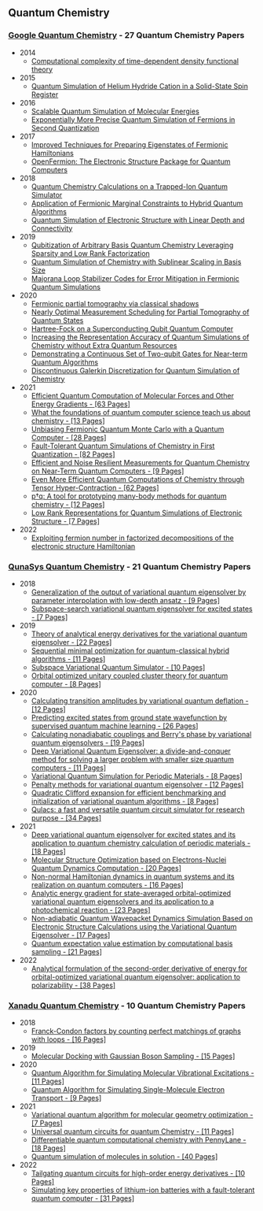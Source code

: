 ## Quantum Chemistry

### [Google Quantum Chemistry](https://quantumai.google/research/publications) - **27 Quantum Chemistry Papers**

- 2014
  - [Computational complexity of time-dependent density functional theory](https://storage.googleapis.com/pub-tools-public-publication-data/pdf/43349.pdf)
- 2015
  - [Quantum Simulation of Helium Hydride Cation in a Solid-State Spin Register](https://storage.googleapis.com/pub-tools-public-publication-data/pdf/43941.pdf)
- 2016
  - [Scalable Quantum Simulation of Molecular Energies](https://storage.googleapis.com/pub-tools-public-publication-data/pdf/44815.pdf)
  - [Exponentially More Precise Quantum Simulation of Fermions in Second Quantization](https://storage.googleapis.com/pub-tools-public-publication-data/pdf/43946.pdf)
- 2017
  - [Improved Techniques for Preparing Eigenstates of Fermionic Hamiltonians](https://storage.googleapis.com/pub-tools-public-publication-data/pdf/d4c6c492061a4e2f8dd6f02eca6a81e7b679c6b0.pdf)
  - [OpenFermion: The Electronic Structure Package for Quantum Computers](https://storage.googleapis.com/pub-tools-public-publication-data/pdf/6c6d49fa6a7ec788f4611cf41c393907da2c7c37.pdf)
- 2018
  - [Quantum Chemistry Calculations on a Trapped-Ion Quantum Simulator](https://storage.googleapis.com/pub-tools-public-publication-data/pdf/20dd944dd7fa3d12dd68eb1d500cea3378808c97.pdf)
  - [Application of Fermionic Marginal Constraints to Hybrid Quantum Algorithms](https://storage.googleapis.com/pub-tools-public-publication-data/pdf/5187083acfa9cdc017287db700557d4680d7c6e0.pdf)
  - [Quantum Simulation of Electronic Structure with Linear Depth and Connectivity](https://storage.googleapis.com/pub-tools-public-publication-data/pdf/61078c0f504512a5514023ee1bf0da6b5481c02f.pdf)
- 2019
  - [Qubitization of Arbitrary Basis Quantum Chemistry Leveraging Sparsity and Low Rank Factorization](https://storage.googleapis.com/pub-tools-public-publication-data/pdf/46623f0887cce162fa77b81358c941a9bc1bf4e9.pdf)
  - [Quantum Simulation of Chemistry with Sublinear Scaling in Basis Size](https://storage.googleapis.com/pub-tools-public-publication-data/pdf/dde34a7a3ea1d1648967ed8cba078b2fd59fd2a8.pdf)
  - [Majorana Loop Stabilizer Codes for Error Mitigation in Fermionic Quantum Simulations](https://storage.googleapis.com/pub-tools-public-publication-data/pdf/a6346a77a4a5bae20e9565f6c6bc51a1139007b0.pdf)
- 2020
  - [Fermionic partial tomography via classical shadows](https://arxiv.org/pdf/2010.16094.pdf)
  - [Nearly Optimal Measurement Scheduling for Partial Tomography of Quantum States](https://storage.googleapis.com/pub-tools-public-publication-data/pdf/d385e0d0ac202384919d942cff3124c269336ce7.pdf)
  - [Hartree-Fock on a Superconducting Qubit Quantum Computer](https://storage.googleapis.com/pub-tools-public-publication-data/pdf/d493d52e522ab609c8d6e7230000af9d6bafdf1c.pdf)
  - [Increasing the Representation Accuracy of Quantum Simulations of Chemistry without Extra Quantum Resources](https://storage.googleapis.com/pub-tools-public-publication-data/pdf/74176224e0375f6e86826c9cb5907b53ea8be0d5.pdf)
  - [Demonstrating a Continuous Set of Two-qubit Gates for Near-term Quantum Algorithms](https://storage.googleapis.com/pub-tools-public-publication-data/pdf/c2189c10343b40b0870e391c43778c9844acfe78.pdf)
  - [Discontinuous Galerkin Discretization for Quantum Simulation of Chemistry](https://storage.googleapis.com/pub-tools-public-publication-data/pdf/f3fbc9cea503b44d6d56636ded2d23ee724cb99e.pdf)
- 2021
  - [Efficient Quantum Computation of Molecular Forces and Other Energy Gradients - [63 Pages]](https://storage.googleapis.com/pub-tools-public-publication-data/pdf/e168ddb29757da16970c1ea4788a17082cb4933b.pdf)
  - [What the foundations of quantum computer science teach us about chemistry - [13 Pages]](https://storage.googleapis.com/pub-tools-public-publication-data/pdf/520b39f9a7b19d0e36577489c70c91868d3cf28e.pdf)
  - [Unbiasing Fermionic Quantum Monte Carlo with a Quantum Computer - [28 Pages]](https://storage.googleapis.com/pub-tools-public-publication-data/pdf/117b7980445cb3235c2032c83a00678a8f00303a.pdf)
  - [Fault-Tolerant Quantum Simulations of Chemistry in First Quantization - [82 Pages]](https://storage.googleapis.com/pub-tools-public-publication-data/pdf/c4cee66ac78f4c277fa0ec1f81e69ad990298317.pdf)
  - [Efficient and Noise Resilient Measurements for Quantum Chemistry on Near-Term Quantum Computers - [9 Pages]](https://storage.googleapis.com/pub-tools-public-publication-data/pdf/e15e9e07f9290408de05162b305a675872e299dd.pdf)
  - [Even More Efficient Quantum Computations of Chemistry through Tensor Hyper-Contraction - [62 Pages]](https://storage.googleapis.com/pub-tools-public-publication-data/pdf/174e54499a67abf54716d2e06c3cc6b09a1a7f97.pdf)
  - [p†q: A tool for prototyping many-body methods for quantum chemistry - [12 Pages]](https://arxiv.org/pdf/2106.06850.pdf)
  - [Low Rank Representations for Quantum Simulations of Electronic Structure - [7 Pages]](https://storage.googleapis.com/pub-tools-public-publication-data/pdf/aaef4414fc60d64ac6ecc38f1abc459cc42f8e31.pdf)
- 2022
  - [Exploiting fermion number in factorized decompositions of the electronic structure Hamiltonian](https://arxiv.org/pdf/2107.07238.pdf)

### [QunaSys Quantum Chemistry](https://qunasys.com/en/publications) - **21 Quantum Chemistry Papers**

- 2018
  - [Generalization of the output of variational quantum eigensolver by parameter interpolation with low-depth ansatz - [9 Pages]](https://arxiv.org/pdf/1810.04482.pdf)
  - [Subspace-search variational quantum eigensolver for excited states - [7 Pages]](https://arxiv.org/pdf/1810.09434.pdf)
- 2019
  - [Theory of analytical energy derivatives for the variational quantum eigensolver - [22 Pages]](https://arxiv.org/pdf/1905.04054.pdf)
  - [Sequential minimal optimization for quantum-classical hybrid algorithms - [11 Pages]](https://arxiv.org/pdf/1903.12166.pdf)
  - [Subspace Variational Quantum Simulator - [10 Pages]](https://arxiv.org/pdf/1904.08566.pdf)
  - [Orbital optimized unitary coupled cluster theory for quantum computer - [8 Pages]](https://arxiv.org/pdf/1910.11526.pdf)
- 2020
  - [Calculating transition amplitudes by variational quantum deflation - [12 Pages]](https://arxiv.org/pdf/2002.11724.pdf)
  - [Predicting excited states from ground state wavefunction by supervised quantum machine learning - [26 Pages]](https://arxiv.org/pdf/2002.12925.pdf)
  - [Calculating nonadiabatic couplings and Berry's phase by variational quantum eigensolvers - [19 Pages]](https://arxiv.org/pdf/2003.01706.pdf)
  - [Deep Variational Quantum Eigensolver: a divide-and-conquer method for solving a larger problem with smaller size quantum computers - [11 Pages]](https://arxiv.org/pdf/2007.10917.pdf)
  - [Variational Quantum Simulation for Periodic Materials - [8 Pages]](https://arxiv.org/pdf/2008.09492.pdf)
  - [Penalty methods for variational quantum eigensolver - [12 Pages]](https://arxiv.org/pdf/2010.13951.pdf)
  - [Quadratic Clifford expansion for efficient benchmarking and initialization of variational quantum algorithms - [8 Pages]](https://arxiv.org/pdf/2011.09927.pdf)
  - [Qulacs: a fast and versatile quantum circuit simulator for research purpose - [34 Pages]](https://arxiv.org/pdf/2011.13524.pdf)
- 2021
  - [Deep variational quantum eigensolver for excited states and its application to quantum chemistry calculation of periodic materials - [18 Pages]](https://arxiv.org/pdf/2104.00855.pdf)
  - [Molecular Structure Optimization based on Electrons-Nuclei Quantum Dynamics Computation - [20 Pages]](https://arxiv.org/pdf/2107.06631.pdf)
  - [Non-normal Hamiltonian dynamics in quantum systems and its realization on quantum computers - [16 Pages]](https://arxiv.org/pdf/2107.08445.pdf)
  - [Analytic energy gradient for state-averaged orbital-optimized variational quantum eigensolvers and its application to a photochemical reaction - [23 Pages]](https://arxiv.org/pdf/2107.12705.pdf)
  - [Non-adiabatic Quantum Wavepacket Dynamics Simulation Based on Electronic Structure Calculations using the Variational Quantum Eigensolver - [17 Pages]](https://arxiv.org/pdf/2111.04236.pdf)
  - [Quantum expectation value estimation by computational basis sampling - [21 Pages]](https://arxiv.org/pdf/2112.07416.pdf)
- 2022  
  - [Analytical formulation of the second-order derivative of energy for orbital-optimized variational quantum eigensolver: application to polarizability - [38 Pages]](https://arxiv.org/pdf/2211.03343.pdf)

### [Xanadu Quantum Chemistry](https://www.xanadu.ai/research/) - **10 Quantum Chemistry Papers**

- 2018
  - [Franck-Condon factors by counting perfect matchings of graphs with loops - [16 Pages]](https://arxiv.org/abs/1811.09597)
- 2019
  - [Molecular Docking with Gaussian Boson Sampling - [15 Pages]](https://arxiv.org/abs/1902.00462)
- 2020
  - [Quantum Algorithm for Simulating Molecular Vibrational Excitations - [11 Pages]](https://arxiv.org/abs/2006.13339)
  - [Quantum Algorithm for Simulating Single-Molecule Electron Transport - [9 Pages]](https://arxiv.org/abs/2012.09231)
- 2021
  - [Variational quantum algorithm for molecular geometry optimization - [7 Pages]](https://arxiv.org/abs/2106.13840)
  - [Universal quantum circuits for quantum Chemistry - [11 Pages]](https://arxiv.org/abs/2106.13839)
  - [Differentiable quantum computational chemistry with PennyLane - [18 Pages]](https://arxiv.org/abs/2111.09967)
  - [Quantum simulation of molecules in solution - [40 Pages]](https://arxiv.org/abs/2111.13458)
- 2022
  - [Tailgating quantum circuits for high-order energy derivatives - [10 Pages]](https://arxiv.org/abs/2207.11274)
  - [Simulating key properties of lithium-ion batteries with a fault-tolerant quantum computer - [31 Pages]](https://arxiv.org/abs/2204.11890)
